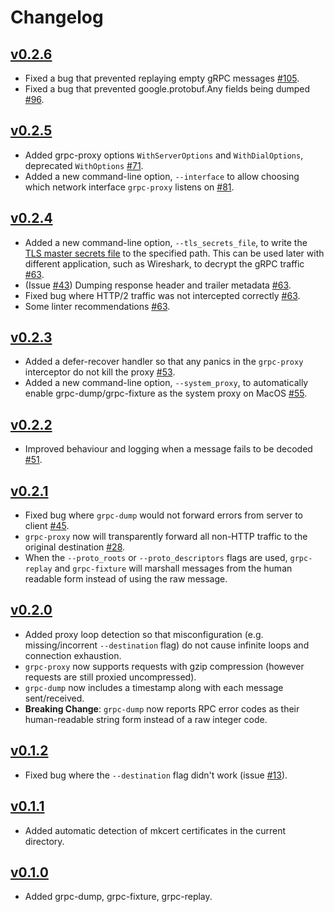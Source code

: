 # Changelog

## [v0.2.6](https://github.com/listx/grpc-tools/releases/tag/v0.2.6)
* Fixed a bug that prevented replaying empty gRPC messages [#105](https://github.com/listx/grpc-tools/pull/105).
* Fixed a bug that prevented google.protobuf.Any fields being dumped [#96](https://github.com/listx/grpc-tools/issues/96).

## [v0.2.5](https://github.com/listx/grpc-tools/releases/tag/v0.2.5)
* Added grpc-proxy options `WithServerOptions` and `WithDialOptions`, deprecated `WithOptions` [#71](https://github.com/listx/grpc-tools/pull/71).
* Added a new command-line option, `--interface` to allow choosing which network interface `grpc-proxy` listens on [#81](https://github.com/listx/grpc-tools/pull/81).

## [v0.2.4](https://github.com/listx/grpc-tools/releases/tag/v0.2.4)
* Added a new command-line option, `--tls_secrets_file`, to write the [TLS master secrets file](https://developer.mozilla.org/en-US/docs/Mozilla/Projects/NSS/Key_Log_Format) to the specified path. This can be used later with different application, such as Wireshark, to decrypt the gRPC traffic  [#63](https://github.com/listx/grpc-tools/pull/63).
* (Issue [#43](https://github.com/listx/grpc-tools/issues/43)) Dumping response header and trailer metadata [#63](https://github.com/listx/grpc-tools/pull/63).
* Fixed bug where HTTP/2 traffic was not intercepted correctly  [#63](https://github.com/listx/grpc-tools/pull/63).
* Some linter recommendations [#63](https://github.com/listx/grpc-tools/pull/63).

## [v0.2.3](https://github.com/listx/grpc-tools/releases/tag/v0.2.3)
* Added a defer-recover handler so that any panics in the `grpc-proxy` interceptor do not kill the proxy [#53](https://github.com/listx/grpc-tools/pull/53).
* Added a new command-line option, `--system_proxy`, to automatically enable grpc-dump/grpc-fixture as the system proxy on MacOS [#55](https://github.com/listx/grpc-tools/pull/55).

## [v0.2.2](https://github.com/listx/grpc-tools/releases/tag/v0.2.2)
* Improved behaviour and logging when a message fails to be decoded [#51](https://github.com/listx/grpc-tools/pull/51).

## [v0.2.1](https://github.com/listx/grpc-tools/releases/tag/v0.2.1)
* Fixed bug where `grpc-dump` would not forward errors from server to client [#45](https://github.com/listx/grpc-tools/pull/45).
* `grpc-proxy` now will transparently forward all non-HTTP traffic to the original destination [#28](https://github.com/listx/grpc-tools/pull/28).
* When the `--proto_roots` or `--proto_descriptors` flags are used, `grpc-replay` and `grpc-fixture` will marshall messages from the human readable form instead of using the raw message.

## [v0.2.0](https://github.com/listx/grpc-tools/releases/tag/v0.2.0)
* Added proxy loop detection so that misconfiguration (e.g. missing/incorrent `--destination` flag) do not cause infinite loops and connection exhaustion.
* `grpc-proxy` now supports requests with gzip compression (however requests are still proxied uncompressed).
* `grpc-dump` now includes a timestamp along with each message sent/received.
* **Breaking Change**: `grpc-dump` now reports RPC error codes as their human-readable string form instead of a raw integer code.

## [v0.1.2](https://github.com/listx/grpc-tools/releases/tag/v0.1.2)
* Fixed bug where the `--destination` flag didn't work (issue [#13](https://github.com/listx/grpc-tools/issues/13)).

## [v0.1.1](https://github.com/listx/grpc-tools/releases/tag/v0.1.1)
* Added automatic detection of mkcert certificates in the current directory.

## [v0.1.0](https://github.com/listx/grpc-tools/releases/tag/v0.1.0)
* Added grpc-dump, grpc-fixture, grpc-replay.
